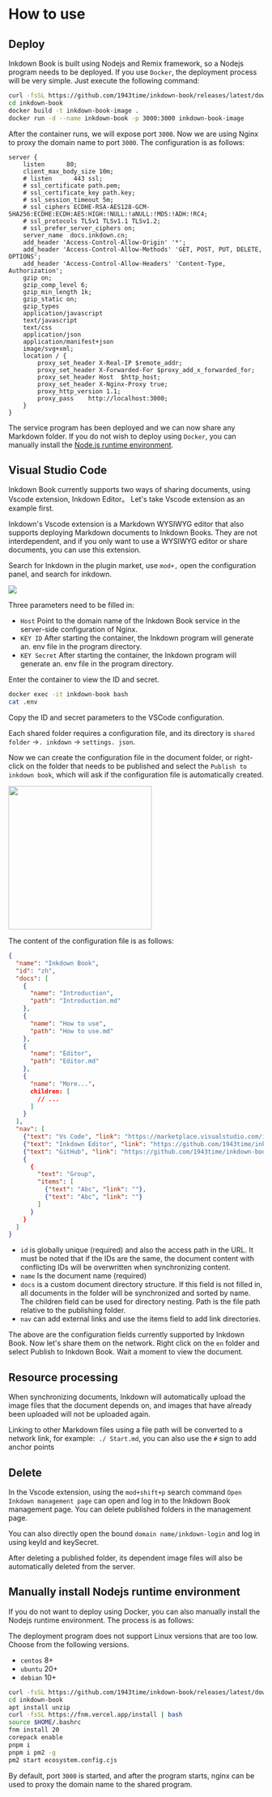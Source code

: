 # How to use

## Deploy

Inkdown Book is built using Nodejs and Remix framework, so a Nodejs program needs to be deployed. If you use `Docker`, the deployment process will be very simple. Just execute the following command:

```sh
curl -fsSL https://github.com/1943time/inkdown-book/releases/latest/download/install.sh | bash
cd inkdown-book
docker build -t inkdown-book-image .
docker run -d --name inkdown-book -p 3000:3000 inkdown-book-image
```

After the container runs, we will expose port `3000`. Now we are using Nginx to proxy the domain name to port `3000`. The configuration is as follows:

```nginx
server {
    listen      80;
    client_max_body_size 10m;
    # listen      443 ssl;
    # ssl_certificate path.pem;
    # ssl_certificate_key path.key;
    # ssl_session_timeout 5m;
    # ssl_ciphers ECDHE-RSA-AES128-GCM-SHA256:ECDHE:ECDH:AES:HIGH:!NULL:!aNULL:!MD5:!ADH:!RC4;
    # ssl_protocols TLSv1 TLSv1.1 TLSv1.2;
    # ssl_prefer_server_ciphers on;
    server_name  docs.inkdown.cn;
    add_header 'Access-Control-Allow-Origin' '*';
    add_header 'Access-Control-Allow-Methods' 'GET, POST, PUT, DELETE, OPTIONS';
    add_header 'Access-Control-Allow-Headers' 'Content-Type, Authorization';
    gzip on;
    gzip_comp_level 6;
    gzip_min_length 1k;
    gzip_static on;
    gzip_types
    application/javascript
    text/javascript
    text/css
    application/json
    application/manifest+json
    image/svg+xml;
    location / {
        proxy_set_header X-Real-IP $remote_addr;
        proxy_set_header X-Forwarded-For $proxy_add_x_forwarded_for;
        proxy_set_header Host  $http_host;
        proxy_set_header X-Nginx-Proxy true;
        proxy_http_version 1.1;
        proxy_pass    http://localhost:3000;
    }
}
```

The service program has been deployed and we can now share any Markdown folder. If you do not wish to deploy using `Docker`, you can manually install the [Node.js runtime environment](#manually-install-nodejs-runtime-environment).

## Visual Studio Code

Inkdown Book currently supports two ways of sharing documents, using Vscode extension, Inkdown Editor。 Let's take Vscode extension as an example first.

Inkdown's Vscode extension is a Markdown WYSIWYG editor that also supports deploying Markdown documents to Inkdown Books. They are not interdependent, and if you only want to use a WYSIWYG editor or share documents, you can use this extension.

Search for Inkdown in the plugin market, use `mod+,` open the configuration panel, and search for inkdown.

![](../.images/w78IJpceOV1VJ.png)

Three parameters need to be filled in:

- `Host` Point to the domain name of the Inkdown Book service in the server-side configuration of Nginx.
- `KEY ID` After starting the container, the Inkdown program will generate an. env file in the program directory.
- `KEY Secret` After starting the container, the Inkdown program will generate an. env file in the program directory.

Enter the container to view the ID and secret.

```sh
docker exec -it inkdown-book bash
cat .env
```

Copy the ID and secret parameters to the VSCode configuration.

Each shared folder requires a configuration file, and its directory is `shared folder` ->`. inkdown` -> `settings. json`.

Now we can create the configuration file in the document folder, or right-click on the folder that needs to be published and select the `Publish to inkdown book`, which will ask if the configuration file is automatically created.

<img src="../.images/ATumD1fYPOx0NGV.png" alt="" height="283" />

The content of the configuration file is as follows:

```json
{
  "name": "Inkdown Book",
  "id": "zh",
  "docs": [
    {
      "name": "Introduction",
      "path": "Introduction.md"
    },
    {
      "name": "How to use",
      "path": "How to use.md"
    },
    {
      "name": "Editor",
      "path": "Editor.md"
    },
    {
      "name": "More..."，
      children: [
        // ...
      ]
    }
  ],
  "nav": [
    {"text": "Vs Code", "link": "https://marketplace.visualstudio.com/items?itemName=1943time.inkdown"},
    {"text": "Inkdown Editor", "link": "https://github.com/1943time/inkdown"},
    {"text": "GitHub", "link": "https://github.com/1943time/inkdown-book"},
    {
      {
        "text": "Group", 
        "items": [
          {"text": "Abc", "link": ""},
          {"text": "Abc", "link": ""}
        ]
      }
    }
  ]
}
```

- `id` is globally unique (required) and also the access path in the URL. It must be noted that if the IDs are the same, the document content with conflicting IDs will be overwritten when synchronizing content.
- `name` Is the document name (required)
- `docs` is a custom document directory structure. If this field is not filled in, all documents in the folder will be synchronized and sorted by name. The children field can be used for directory nesting. Path is the file path relative to the publishing folder.
- `nav` can add external links and use the items field to add link directories.

The above are the configuration fields currently supported by Inkdown Book. Now let's share them on the network. Right click on the `en` folder and select Publish to Inkdown Book. Wait a moment to view the document.

## Resource processing

When synchronizing documents, Inkdown will automatically upload the image files that the document depends on, and images that have already been uploaded will not be uploaded again.

Linking to other Markdown files using a file path will be converted to a network link, for example:  `./ Start.md`, you can also use the `#` sign to add anchor points

## Delete

In the Vscode extension, using the `mod+shift+p` search command `Open Inkdown management page` can open and log in to the Inkdown Book management page. You can delete published folders in the management page.

You can also directly open the bound `domain name/inkdown-login` and log in using keyId and keySecret.

After deleting a published folder, its dependent image files will also be automatically deleted from the server.

## Manually install Nodejs runtime environment

If you do not want to deploy using Docker, you can also manually install the Nodejs runtime environment. The process is as follows:

The deployment program does not support Linux versions that are too low. Choose from the following versions.

- `centos` 8+
- `ubuntu` 20+
- `debian` 10+

```sh
curl -fsSL https://github.com/1943time/inkdown-book/releases/latest/download/install.sh | bash
cd inkdown-book
apt install unzip
curl -fsSL https://fnm.vercel.app/install | bash
source $HOME/.bashrc
fnm install 20
corepack enable
pnpm i
pnpm i pm2 -g
pm2 start ecosystem.config.cjs
```

By default, port `3000` is started, and after the program starts, nginx can be used to proxy the domain name to the shared program.